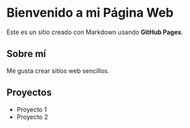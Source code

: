 # Bienvenido a mi Página Web
Este es un sitio creado con Markdown usando **GitHub Pages**.


## Sobre mí
Me gusta crear sitios web sencillos.

## Proyectos
- Proyecto 1
- Proyecto 2
